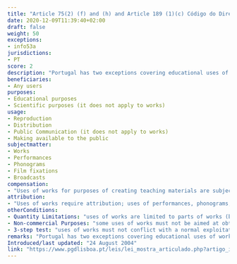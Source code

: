 ```yaml
---
title: "Article 75(2) (f) and (h) and Article 189 (1)(c) Código do Direito de Autor e dos Direitos Conexos"
date: 2020-12-09T11:39:40+02:00 
draft: false
weight: 50
exceptions:
- info53a
jurisdictions:
- PT
score: 2
description: "Portugal has two exceptions covering educational uses of parts of works (Art. 75(2)(f) and (g)) and one exception covering the use of performances, phonograms, film fixations and broadcasts for educational and scientific purposes (Art. 189(1)(c)). The exceptions are open to all users and cover almost all types of activities. Most uses are not subject to compensation." 
beneficiaries:
- Any users
purposes: 
- Educational purposes
- Scientific purposes (it does not apply to works) 
usage:
- Reproduction
- Distribution
- Public Communication (it does not apply to works)
- Making available to the public
subjectmatter:
- Works
- Performances
- Phonograms
- Film fixations
- Broadcasts
compensation:
- "Uses of works for purposes of creating teaching materials are subject to compensation; other uses are not"
attribution:
- "Uses of works require attribution; uses of performances, phonograms, film fixations and broadcasts do not"
otherConditions: 
- Quantity Limitations: "uses of works are limited to parts of works (but short works can be used in their entirety if the use is for purposes of creating teaching materials)"
- Non-commercial Purposes: "some uses of works must not be aimed at obtaining, directly or indirectly, an economic or commercial advantage" 
- 3-step test: "uses of works must not conflict with a normal exploitation of the work and not unreasonably prejudice the legitimate interests of the author" 
remarks: "Portugal has two exceptions covering educational uses of works (Art. 75(2)(f) and (g)) and one exception covering the use of performances, phonograms, film fixations and broadcasts for educational and scientific purposes (Art. 189(1)(c)).<br /><br /> The main exception permitting the use of works for teaching purposes (Art. 75(2)(f)) is open to all users, but it is conditioned to uses that are exclusively related to the teaching objectives in the “establishments” (implying that the exception only covers formal activities, but without specifying which establishments are those). This exception allows reproduction, distribution and making available to the public of works. This exception is not subject to compensation. This exception requires attribution, is subject to the 3-step test, is subject to quantity limitations (it only allows the use of parts of works), and it requires that the uses are not aimed at obtaining, directly or indirectly, an economic or commercial advantage.<br /><br />The other exception allows the inclusion of works for purposes of creating teaching materials (Art. 75(2)(h)). This exception is subject to compensation, requires attribution, it is subject to the 3-step test and to quantity limitations (it only allows the use of parts of works or short works in their entirety).<br /><br /> The exception that applies to subject matter protected by neighbouring rights (Art. 189(1)(c)) is open to all users and it covers any uses both for educational and scientific purposes. This exception is not subject to compensation, does not require attribution, it is not subject to the 3-step test and it does not have any further conditions."
Introduced/last updated: "24 August 2004"
link: "https://www.pgdlisboa.pt/leis/lei_mostra_articulado.php?artigo_id=484A0075&nid=484&tabela=leis&pagina=1&ficha=1&so_miolo=&nversao=#artigo"
---
```

